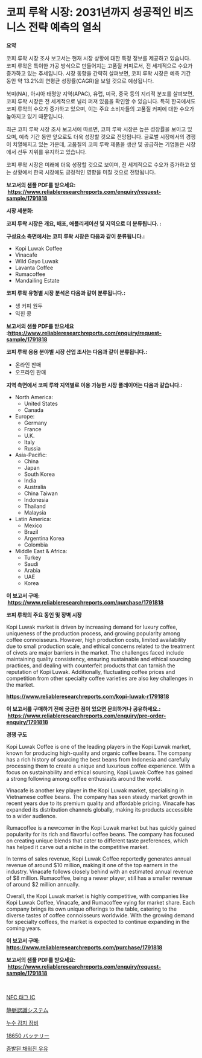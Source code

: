 <p><h1>코피 루왁 시장: 2031년까지 성공적인 비즈니스 전략 예측의 열쇠</h1></p><p><strong>요약</strong></p>
<p><p>코피 루왁 시장 조사 보고서는 현재 시장 상황에 대한 특정 정보를 제공하고 있습니다. 코피 루왁은 특이한 가공 방식으로 만들어지는 고품질 커피로서, 전 세계적으로 수요가 증가하고 있는 추세입니다. 시장 동향을 간략히 살펴보면, 코피 루왁 시장은 예측 기간 동안 약 13.2%의 연평균 성장률(CAGR)을 보일 것으로 예상됩니다.</p><p>북미(NA), 아시아 태평양 지역(APAC), 유럽, 미국, 중국 등의 지리적 분포를 살펴보면, 코피 루왁 시장은 전 세계적으로 널리 퍼져 있음을 확인할 수 있습니다. 특히 한국에서도 코피 루왁의 수요가 증가하고 있으며, 이는 주요 소비자들의 고품질 커피에 대한 수요가 높아지고 있기 때문입니다.</p><p>최근 코피 루왁 시장 조사 보고서에 따르면, 코피 루왁 시장은 높은 성장률을 보이고 있으며, 예측 기간 동안 앞으로도 더욱 성장할 것으로 전망됩니다. 글로벌 시장에서의 경쟁이 치열해지고 있는 가운데, 고품질의 코피 루왁 제품을 생산 및 공급하는 기업들은 시장에서 선두 지위를 유지하고 있습니다.</p><p>코피 루왁 시장은 미래에 더욱 성장할 것으로 보이며, 전 세계적으로 수요가 증가하고 있는 상황에서 한국 시장에도 긍정적인 영향을 미칠 것으로 전망됩니다.</p></p>
<p><strong>보고서의 샘플 PDF를 받으세요: &nbsp;<a href="https://www.reliableresearchreports.com/enquiry/request-sample/1791818">https://www.reliableresearchreports.com/enquiry/request-sample/1791818</a></strong></p>
<p><strong>시장 세분화:</strong></p>
<p><strong> 코피 루왁 시장은 개요, 배포, 애플리케이션 및 지역으로 더 분류됩니다. :</strong></p>
<p><strong>구성요소 측면에서는 코피 루왁 시장은 다음과 같이 분류됩니다.:</strong></p>
<p><ul><li>Kopi Luwak Coffee</li><li>Vinacafe</li><li>Wild Gayo Luwak</li><li>Lavanta Coffee</li><li>Rumacoffee</li><li>Mandailing Estate</li></ul></p>
<p><strong> 코피 루왁 유형별 시장 분석은 다음과 같이 분류됩니다.:</strong></p>
<p><ul><li>생 커피 원두</li><li>익힌 콩</li></ul></p>
<p><strong>보고서의 샘플 PDF를 받으세요 :<a href="https://www.reliableresearchreports.com/enquiry/request-sample/1791818">https://www.reliableresearchreports.com/enquiry/request-sample/1791818</a></strong></p>
<p><strong> 코피 루왁 응용 분야별 시장 산업 조사는 다음과 같이 분류됩니다.:</strong></p>
<p><ul><li>온라인 판매</li><li>오프라인 판매</li></ul></p>
<p><strong>지역 측면에서 코피 루왁 지역별로 이용 가능한 시장 플레이어는 다음과 같습니다.:</strong></p>
<p><ul>
    <li>
        North America:
        <ul>
            <li>United States</li>
            <li>Canada</li>
        </ul>
    </li>
    <li>
        Europe:
        <ul>
            <li>Germany</li>
            <li>France</li>
            <li>U.K.</li>
            <li>Italy</li>
            <li>Russia</li>
        </ul>
    </li>
    <li>
        Asia-Pacific:
        <ul>
            <li>China</li>
            <li>Japan</li>
            <li>South Korea</li>
            <li>India</li>
            <li>Australia</li>
            <li>China Taiwan</li>
            <li>Indonesia</li>
            <li>Thailand</li>
            <li>Malaysia</li>
        </ul>
    </li>
    <li>
        Latin America:
        <ul>
            <li>Mexico</li>
            <li>Brazil</li>
            <li>Argentina Korea</li>
            <li>Colombia</li>
        </ul>
    </li>
    <li>
        Middle East & Africa:
        <ul>
            <li>Turkey</li>
            <li>Saudi</li>
            <li>Arabia</li>
            <li>UAE</li>
            <li>Korea</li>
        </ul>
    </li>
    </ul></p>
<p><strong>이 보고서 구매: &nbsp;<a href="https://www.reliableresearchreports.com/purchase/1791818">https://www.reliableresearchreports.com/purchase/1791818</a></strong></p>
<p><strong>코피 루왁의 주요 동인 및 장벽 시장</strong></p>
<p><p>Kopi Luwak market is driven by increasing demand for luxury coffee, uniqueness of the production process, and growing popularity among coffee connoisseurs. However, high production costs, limited availability due to small production scale, and ethical concerns related to the treatment of civets are major barriers in the market. The challenges faced include maintaining quality consistency, ensuring sustainable and ethical sourcing practices, and dealing with counterfeit products that can tarnish the reputation of Kopi Luwak. Additionally, fluctuating coffee prices and competition from other specialty coffee varieties are also key challenges in the market.</p></p>
<p><strong><a href="https://www.reliableresearchreports.com/kopi-luwak-r1791818">https://www.reliableresearchreports.com/kopi-luwak-r1791818</a></strong></p>
<p><strong>이 보고서를 구매하기 전에 궁금한 점이 있으면 문의하거나 공유하세요.: &nbsp;<a href="https://www.reliableresearchreports.com/enquiry/pre-order-enquiry/1791818">https://www.reliableresearchreports.com/enquiry/pre-order-enquiry/1791818</a></strong></p>
<p><strong>경쟁 구도</strong></p>
<p><p>Kopi Luwak Coffee is one of the leading players in the Kopi Luwak market, known for producing high-quality and organic coffee beans. The company has a rich history of sourcing the best beans from Indonesia and carefully processing them to create a unique and luxurious coffee experience. With a focus on sustainability and ethical sourcing, Kopi Luwak Coffee has gained a strong following among coffee enthusiasts around the world.</p><p>Vinacafe is another key player in the Kopi Luwak market, specialising in Vietnamese coffee beans. The company has seen steady market growth in recent years due to its premium quality and affordable pricing. Vinacafe has expanded its distribution channels globally, making its products accessible to a wider audience.</p><p>Rumacoffee is a newcomer in the Kopi Luwak market but has quickly gained popularity for its rich and flavorful coffee beans. The company has focused on creating unique blends that cater to different taste preferences, which has helped it carve out a niche in the competitive market.</p><p>In terms of sales revenue, Kopi Luwak Coffee reportedly generates annual revenue of around $10 million, making it one of the top earners in the industry. Vinacafe follows closely behind with an estimated annual revenue of $8 million. Rumacoffee, being a newer player, still has a smaller revenue of around $2 million annually.</p><p>Overall, the Kopi Luwak market is highly competitive, with companies like Kopi Luwak Coffee, Vinacafe, and Rumacoffee vying for market share. Each company brings its own unique offerings to the table, catering to the diverse tastes of coffee connoisseurs worldwide. With the growing demand for specialty coffees, the market is expected to continue expanding in the coming years.</p></p>
<p><strong>이 보고서 구매: &nbsp; <a href="https://www.reliableresearchreports.com/purchase/1791818">https://www.reliableresearchreports.com/purchase/1791818</a></strong></p>
<p><strong>보고서의 샘플 PDF를 받으세요: &nbsp;<a href="https://www.reliableresearchreports.com/enquiry/request-sample/1791818">https://www.reliableresearchreports.com/enquiry/request-sample/1791818</a></strong><strong></strong></p>
<p>&nbsp;</p>
<p><p><a href="https://medium.com/@fredajerde/nfc-%ED%83%9C%EA%B7%B8-ic-%EC%8B%9C%EC%9E%A5-%EB%B6%84%EC%84%9D-%EB%B0%8F-2024%EB%85%84%EB%B6%80%ED%84%B0-2031%EB%85%84%EA%B9%8C%EC%A7%80%EC%9D%98-%EA%B7%9C%EB%AA%A8-%EC%A0%84%EB%A7%9D-b6f51ab7b089">NFC 태그 IC</a></p><p><a href="https://medium.com/@elishelacruz56456/%E9%9D%99%E8%84%88%E8%AA%8D%E8%AD%98%E3%82%B7%E3%82%B9%E3%83%86%E3%83%A0%E3%81%AE%E5%B8%82%E5%A0%B4%E8%A6%8F%E6%A8%A1-cagr-%E3%83%88%E3%83%AC%E3%83%B3%E3%83%892024-2030-ae3439a1c252">静脈認識システム</a></p><p><a href="https://medium.com/@sophieinleeds/%EB%88%84%EC%B6%9C-%ED%83%90%EC%A7%80-%EC%9E%A5%EB%B9%84-%EC%8B%9C%EC%9E%A5-%EC%8B%9C%EC%9E%A5-%EC%A0%90%EC%9C%A0%EC%9C%A8-%EC%8B%9C%EC%9E%A5-%EB%8F%99%ED%96%A5-%EB%B0%8F-%EB%AF%B8%EB%9E%98-%EC%84%B1%EC%9E%A5-%ED%83%90%EC%83%89-a04274f7d0b8">누수 감지 장비</a></p><p><a href="https://medium.com/@alliegrater55/18650%E3%83%90%E3%83%83%E3%83%86%E3%83%AA%E3%83%BC%E5%B8%82%E5%A0%B4%E5%88%86%E6%9E%90-%E3%81%9D%E3%81%AEcagr-%E5%B8%82%E5%A0%B4%E3%82%BB%E3%82%B0%E3%83%A1%E3%83%B3%E3%83%86%E3%83%BC%E3%82%B7%E3%83%A7%E3%83%B3-%E3%81%8A%E3%82%88%E3%81%B3%E3%82%B0%E3%83%AD%E3%83%BC%E3%83%90%E3%83%AB%E7%94%A3%E6%A5%AD%E6%A6%82%E8%A6%81-48ccfcec4808">18650 バッテリー</a></p><p><a href="https://github.com/darrellockm3ytan895656/Market-Research-Report-List-1/blob/main/435692422111.md">증발된 채워진 우유</a></p></p>